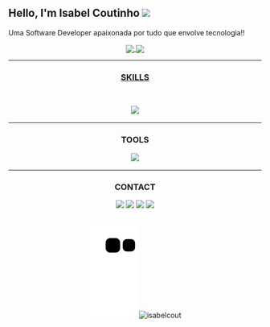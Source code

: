 
<h2> Hello, I'm Isabel Coutinho <img src="https://media.giphy.com/media/WUlplcMpOCEmTGBtBW/giphy.gif" width="50"></h2>

Uma Software Developer apaixonada por tudo que envolve tecnologia!!


<div align="center">
  <a href="https://github.com/isabelcout">
  <img height="150em" align="center" src="https://github-readme-stats.vercel.app/api?username=isabelcout&show_icons=true&theme=vision-friendly-dark"/>
  <img height="150em" align="center" src="https://github-readme-stats.vercel.app/api/top-langs/?username=isabelcout&layout=compact&langs_count=7&theme=radical"/>
</div>
<hr>
<h3 align="center"> <strong>SKILLS</strong> </h3>
  <div  align="center">
<div style="display: inline_block"><br>
<p align="center">
  <a href="https://skillicons.dev">
    <img src="https://skillicons.dev/icons?i=html,css,js,java" />
  </a>
</p>
<hr>
<h3 align="center"> <strong>TOOLS</strong> </h3>
  <p align="center">
  <a href="https://skillicons.dev">
    <img src="https://skillicons.dev/icons?i=git,github,vscode,eclipse" />
  </a>
</p>
  <hr>
</div>
  
###
 
<div> 
<h3 align="center"> <strong>CONTACT</strong> </h3>
  <a href="https://instagram.com/isabelcout_" target="_blank"><img src="https://img.shields.io/badge/-Instagram-%23E4405F?style=for-the-badge&logo=instagram&logoColor=white" target="_blank"></a>
  <a href = "mailto:isabelcoutinhors@gmail.com"><img src="https://img.shields.io/badge/Gmail-D14836?style=for-the-badge&logo=gmail&logoColor=white"></a>
  <a href="https://www.linkedin.com/in/isabelcoutinhodonascimento/" target="_blank"><img src="https://img.shields.io/badge/-LinkedIn-%230077B5?style=for-the-badge&logo=linkedin&logoColor=white" target="_blank"></a> 
  <a href="https://api.whatsapp.com/send?phone=5591983779499" target="_blank"><img src="https://img.shields.io/badge/WhatsApp-25D366?style=for-the-badge&logo=whatsapp&logoColor=white" target="_blank"></a> 

###
 
![Snake animation](https://github.com/isabelcout/isabelcout/blob/output/github-contribution-grid-snake.svg)
![isabelcout](https://raw.githubusercontent.com/Trilokia/Trilokia/379277808c61ef204768a61bbc5d25bc7798ccf1/bottom_header.svg)
</div>
